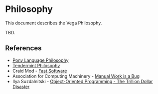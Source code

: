 # Philosophy

This document describes the Vega Philosophy.

TBD.

## References

* [Pony Language Philosophy](https://www.ponylang.io/discover/#the-pony-philosophy)
* [Tendermint Philosophy](https://github.com/tendermint/tendermint/blob/master/PHILOSOPHY.md)
* Craid Mod - [Fast Software](https://craigmod.com/essays/fast_software/)
* Association for Computing Machinery - [Manual Work is a Bug](https://queue.acm.org/detail.cfm?id=3197520)
* Ilya Suzdalnitski - [Object-Oriented Programming - The Trillion Dollar Disaster](https://medium.com/codeiq/object-oriented-programming-the-trillion-dollar-disaster-%EF%B8%8F-92a4b666c7c7)